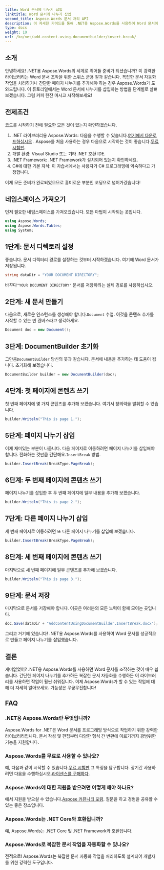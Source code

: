 ```yaml
---
title: Word 문서에 나누기 삽입
linktitle: Word 문서에 나누기 삽입
second_title: Aspose.Words 문서 처리 API
description: 이 자세한 가이드를 통해 .NET용 Aspose.Words를 사용하여 Word 문서에 나누기를 삽입하는 방법을 알아보세요. 문서 조작을 마스터하려는 개발자에게 적합합니다.
type: docs
weight: 10
url: /ko/net/add-content-using-documentbuilder/insert-break/
---
```

## 소개

안녕하세요! .NET용 Aspose.Words의 세계로 뛰어들 준비가 되셨습니까? 이 강력한 라이브러리는 Word 문서 조작을 위한 스위스 군용 칼과 같습니다. 복잡한 문서 자동화 작업을 처리하거나 간단한 페이지 나누기를 추가해야 하는 경우 Aspose.Words가 도와드립니다. 이 튜토리얼에서는 Word 문서에 나누기를 삽입하는 방법을 단계별로 살펴보겠습니다. 그럼 커피 한잔 마시고 시작해보세요!

## 전제조건

코드를 시작하기 전에 필요한 모든 것이 있는지 확인하겠습니다.

1.  .NET 라이브러리용 Aspose.Words: 다음을 수행할 수 있습니다.[여기에서 다운로드하십시오](https://releases.aspose.com/words/net/) . Aspose를 처음 사용하는 경우 다음으로 시작하는 것이 좋습니다.[무료 시험판](https://releases.aspose.com/).
2. 개발 환경: Visual Studio 또는 기타 .NET 호환 IDE.
3. .NET Framework: .NET Framework가 설치되어 있는지 확인하세요.
4. C#에 대한 기본 지식: 이 자습서에서는 사용자가 C# 프로그래밍에 익숙하다고 가정합니다.

이제 모든 준비가 완료되었으므로 흥미로운 부분인 코딩으로 넘어가겠습니다!

## 네임스페이스 가져오기

먼저 필요한 네임스페이스를 가져오겠습니다. 모든 마법이 시작되는 곳입니다.

```csharp
using Aspose.Words;
using Aspose.Words.Tables;
using System;
```

## 1단계: 문서 디렉토리 설정

좋습니다. 문서 디렉터리 경로를 설정하는 것부터 시작하겠습니다. 여기에 Word 문서가 저장됩니다.

```csharp
string dataDir = "YOUR DOCUMENT DIRECTORY";
```

 바꾸다`"YOUR DOCUMENT DIRECTORY"` 문서를 저장하려는 실제 경로를 사용하십시오.

## 2단계: 새 문서 만들기

 다음으로, 새로운 인스턴스를 생성해야 합니다.`Document` 수업. 이것을 콘텐츠 추가를 시작할 수 있는 빈 캔버스라고 생각하세요.

```csharp
Document doc = new Document();
```

## 3단계: DocumentBuilder 초기화

 그만큼`DocumentBuilder` 당신의 붓과 같습니다. 문서에 내용을 추가하는 데 도움이 됩니다. 초기화해 보겠습니다.

```csharp
DocumentBuilder builder = new DocumentBuilder(doc);
```

## 4단계: 첫 페이지에 콘텐츠 쓰기

첫 번째 페이지에 몇 가지 콘텐츠를 추가해 보겠습니다. 여기서 창의력을 발휘할 수 있습니다.

```csharp
builder.Writeln("This is page 1.");
```

## 5단계: 페이지 나누기 삽입

 이제 재미있는 부분이 나옵니다. 다음 페이지로 이동하려면 페이지 나누기를 삽입해야 합니다. 전화하는 것만큼 간단해요.`InsertBreak` 방법.

```csharp
builder.InsertBreak(BreakType.PageBreak);
```

## 6단계: 두 번째 페이지에 콘텐츠 쓰기

페이지 나누기를 삽입한 후 두 번째 페이지에 일부 내용을 추가해 보겠습니다.

```csharp
builder.Writeln("This is page 2.");
```

## 7단계: 다른 페이지 나누기 삽입

세 번째 페이지로 이동하려면 또 다른 페이지 나누기를 삽입해 보겠습니다.

```csharp
builder.InsertBreak(BreakType.PageBreak);
```

## 8단계: 세 번째 페이지에 콘텐츠 쓰기

마지막으로 세 번째 페이지에 일부 콘텐츠를 추가해 보겠습니다.

```csharp
builder.Writeln("This is page 3.");
```

## 9단계: 문서 저장

마지막으로 문서를 저장해야 합니다. 이곳은 여러분의 모든 노력이 함께 모이는 곳입니다.

```csharp
doc.Save(dataDir + "AddContentUsingDocumentBuilder.InsertBreak.docx");
```

그리고 거기에 있습니다! .NET용 Aspose.Words를 사용하여 Word 문서를 성공적으로 만들고 페이지 나누기를 삽입했습니다.

## 결론

재미없었어? .NET용 Aspose.Words를 사용하면 Word 문서를 조작하는 것이 매우 쉽습니다. 간단한 페이지 나누기를 추가하든 복잡한 문서 자동화를 수행하든 이 라이브러리를 사용하면 작업이 훨씬 쉬워집니다. 이제 Aspose.Words가 할 수 있는 작업에 대해 더 자세히 알아보세요. 가능성은 무궁무진합니다!

## FAQ

### .NET용 Aspose.Words란 무엇입니까?
Aspose.Words for .NET은 Word 문서를 프로그래밍 방식으로 작업하기 위한 강력한 라이브러리입니다. 문서 작성 및 편집부터 다양한 형식 간 변환에 이르기까지 광범위한 기능을 지원합니다.

### Aspose.Words를 무료로 사용할 수 있나요?
 예, 다음과 같이 시작할 수 있습니다.[무료 시험판](https://releases.aspose.com/) 그 특징을 탐구합니다. 장기간 사용하려면 다음을 수행하십시오.[라이센스를 구매하다](https://purchase.aspose.com/buy).

### Aspose.Words에 대한 지원을 받으려면 어떻게 해야 하나요?
 에서 지원을 받으실 수 있습니다.[Aspose 커뮤니티 포럼](https://forum.aspose.com/c/words/8). 질문을 하고 경험을 공유할 수 있는 좋은 장소입니다.

### Aspose.Words는 .NET Core와 호환됩니까?
예, Aspose.Words는 .NET Core 및 .NET Framework와 호환됩니다.

### Aspose.Words로 복잡한 문서 작업을 자동화할 수 있나요?
전적으로! Aspose.Words는 복잡한 문서 자동화 작업을 처리하도록 설계되어 개발자를 위한 강력한 도구입니다.